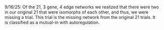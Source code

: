 9/16/25: Of the 21, 3 gene, 4 edge networks we realized that there were two in our original 21 that were isomorphs of each other, and thus, we were missing a trial. This trial is the missing network from the original 21 trials.  It is classified as a mutual-in with autoregulation.
